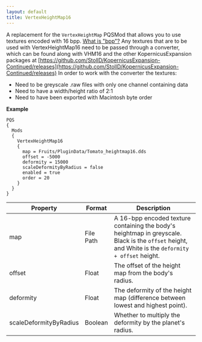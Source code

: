 ```yaml
---
layout: default
title: VertexHeightMap16
---
```


A replacement for the `VertexHeightMap` PQSMod that allows you to use textures encoded with 16 bpp. [What is "bpp"?](https://en.wikipedia.org/wiki/Color_depth)
Any textures that are to be used with VertexHeightMap16 need to be passed through a converter, which can be found along with VHM16 and the other KopernicusExpansion packages at [https://github.com/StollD/KopernicusExpansion-Continued/releases](https://github.com/StollD/KopernicusExpansion-Continued/releases)
In order to work with the converter the textures:
* Need to be greyscale .raw files with only one channel containing data
* Need to have a width/height ratio of 2:1
* Need to have been exported with Macintosh byte order

 
**Example**
```
PQS
{
  Mods
  {
    VertexHeightMap16
    {
      map = Fruits/PluginData/Tomato_heightmap16.dds
      offset = -5000
      deformity = 15000
      scaleDeformityByRadius = false
      enabled = true
      order = 20
    }
  }
}
```

|Property|Format|Description|
|--------|------|-----------|
|map|File Path|A 16-bpp encoded texture containing the body's heightmap in greyscale. Black is the `offset` height, and White is the `deformity + offset` height.|
|offset|Float|The offset of the height map from the body's radius.|
|deformity|Float|The deformity of the height map (difference between lowest and highest point).|
|scaleDeformityByRadius|Boolean|Whether to multiply the deformity by the planet's radius.|